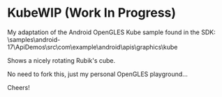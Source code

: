 KubeWIP (Work In Progress)
==========================

My adaptation of the Android OpenGLES Kube sample found in the SDK:
<sdk>\samples\android-17\ApiDemos\src\com\example\android\apis\graphics\kube

Shows a nicely rotating Rubik's cube.

No need to fork this, just my personal OpenGLES playground...

Cheers! 